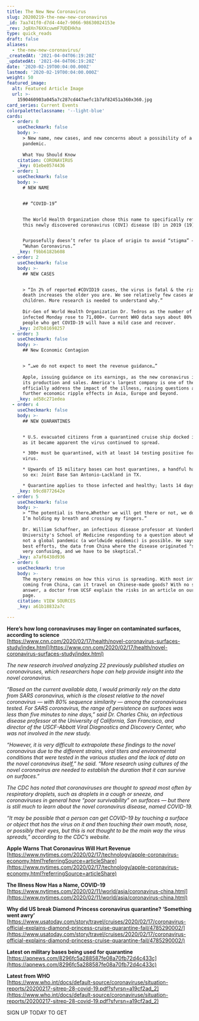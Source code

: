 ```yaml
---
title: The New New Coronavirus
slug: 20200219-the-new-new-coronavirus
_id: 7aa741f0-d7d4-44e7-9066-98630024153e
_rev: Jq8Xn76XXcuwmF7UDEHkha
type: quick_reads
draft: false
aliases:
  - the-new-new-coronavirus/
_createdAt: '2021-04-04T06:19:20Z'
_updatedAt: '2021-04-04T06:19:20Z'
date: '2020-02-19T00:04:00.000Z'
lastmod: '2020-02-19T00:04:00.000Z'
weight: 50
featured_image:
  alt: Featured Article Image
  url: >-
    1590460903a045a7c287cd447aefc1b7af82451a360x360.jpg
card_series: Current Events
colorpaletteclassname: '--light-blue'
cards:
  - order: 0
    useCheckmark: false
    body: >-
      > New name, new cases, and new concerns about a possibility of a global
      pandemic.  
        
      What You Should Know
    citation: CORONAVIRUS
    _key: 01ebe0574436
  - order: 1
    useCheckmark: false
    body: >-
      # NEW NAME


      ## “COVID-19”


      The World Health Organization chose this name to specifically refer to
      this newly discovered coronavirus (COVI) disease (D) in 2019 (19).


      Purposefully doesn’t refer to place of origin to avoid “stigma” – e.g.
      “Wuhan Coronavirus.”
    _key: f9bb6182b608
  - order: 2
    useCheckmark: false
    body: >-
      ## NEW CASES


      > “In 2% of reported #COVID19 cases, the virus is fatal & the risk of
      death increases the older you are. We see relatively few cases among
      children. More research is needed to understand why.”  
        
      Dir-Gen of World Health Organization Dr. Tedros as the number of those
      infected Monday rose to 71,000+. Current WHO data says about 80% of the
      people who get COVID-19 will have a mild case and recover.
    _key: 2d7b81698257
  - order: 3
    useCheckmark: false
    body: >-
      ## New Economic Contagion


      > “…we do not expect to meet the revenue guidance…”  
        
      Apple, issuing guidance on its earnings, as the new coronavirus impacts
      its production and sales. America's largest company is one of the first to
      officially address the impact of the illness, raising questions about
      further economic ripple effects in Asia, Europe and beyond.
    _key: ad58c271edea
  - order: 4
    useCheckmark: false
    body: >-
      ## NEW QUARANTINES


      * U.S. evacuated citizens from a quarantined cruise ship docked in Japan
      as it became apparent the virus continued to spread.

      * 300+ must be quarantined, with at least 14 testing positive for the
      virus.

      * Upwards of 15 military bases can host quarantines, a handful have done
      so ex: Joint Base San Antonio-Lackland in TX.

      * Quarantine applies to those infected and healthy; lasts 14 days.
    _key: b9cd8772642e
  - order: 5
    useCheckmark: false
    body: >-
      > “The potential is there…Whether we will get there or not, we don’t know.
      I’m holding my breath and crossing my fingers.”  
        
      Dr. William Schaffner, an infectious disease professor at Vanderbilt
      University's School of Medicine responding to a question about whether or
      not a global pandemic (a worldwide epidemic) is possible. He says despite
      best efforts, the data from China where the disease originated "still is
      very confusing, and we have to be skeptical."
    _key: a7af6438d936
  - order: 6
    useCheckmark: true
    body: >-
      The mystery remains on how this virus is spreading. With most infections
      coming from China, can it travel on Chinese-made goods? With no single
      answer, a doctor from UCSF explain the risks in an article on our source
      page.
    citation: VIEW SOURCES
    _key: a61b18832a7c

---
```

**Here’s how long coronaviruses may linger on contaminated surfaces, according to science**  
[https://www.cnn.com/2020/02/17/health/novel-coronavirus-surfaces-study/index.html](https://www.cnn.com/2020/02/17/health/novel-coronavirus-surfaces-study/index.html)

_The new research involved analyzing 22 previously published studies on coronaviruses, which researchers hope can help provide insight into the novel coronavirus._

_“Based on the current available data, I would primarily rely on the data from SARS coronavirus, which is the closest relative to the novel coronavirus — with 80% sequence similarity — among the coronaviruses tested. For SARS coronavirus, the range of persistence on surfaces was less than five minutes to nine days,” said Dr. Charles Chiu, an infectious disease professor at the University of California, San Francisco, and director of the USCF-Abbott Viral Diagnostics and Discovery Center, who was not involved in the new study._

_“However, it is very difficult to extrapolate these findings to the novel coronavirus due to the different strains, viral titers and environmental conditions that were tested in the various studies and the lack of data on the novel coronavirus itself,” he said. “More research using cultures of the novel coronavirus are needed to establish the duration that it can survive on surfaces.”_

_The CDC has noted that coronaviruses are thought to spread most often by respiratory droplets, such as droplets in a cough or sneeze, and coronaviruses in general have “poor survivability” on surfaces — but there is still much to learn about the novel coronavirus disease, named COVID-19._

_“It may be possible that a person can get COVID-19 by touching a surface or object that has the virus on it and then touching their own mouth, nose, or possibly their eyes, but this is not thought to be the main way the virus spreads,” according to the CDC’s website._

**Apple Warns That Coronavirus Will Hurt Revenue**  
[https://www.nytimes.com/2020/02/17/technology/apple-coronavirus-economy.html?referringSource=articleShare](https://www.nytimes.com/2020/02/17/technology/apple-coronavirus-economy.html?referringSource=articleShare)

**The Illness Now Has a Name, COVID-19**  
[https://www.nytimes.com/2020/02/11/world/asia/coronavirus-china.html](https://www.nytimes.com/2020/02/11/world/asia/coronavirus-china.html)

**Why did US break Diamond Princess coronavirus quarantine? ‘Something went awry’**  
[https://www.usatoday.com/story/travel/cruises/2020/02/17/coronavirus-official-explains-diamond-princess-cruise-quarantine-fail/4785290002/](https://www.usatoday.com/story/travel/cruises/2020/02/17/coronavirus-official-explains-diamond-princess-cruise-quarantine-fail/4785290002/)

**Latest on military bases being used for quarantine**  
[https://apnews.com/8296fc5a288587fe08a70fb72d4c433c](https://apnews.com/8296fc5a288587fe08a70fb72d4c433c)

**Latest from WHO**  
[https://www.who.int/docs/default-source/coronaviruse/situation-reports/20200217-sitrep-28-covid-19.pdf?sfvrsn=a19cf2ad_2](https://www.who.int/docs/default-source/coronaviruse/situation-reports/20200217-sitrep-28-covid-19.pdf?sfvrsn=a19cf2ad_2)

SIGN UP TODAY TO GET